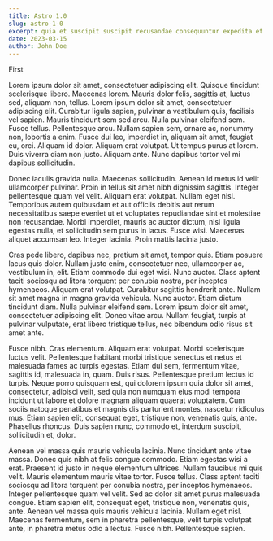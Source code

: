 ```yaml
---
title: Astro 1.0
slug: astro-1-0
excerpt: quia et suscipit suscipit recusandae consequuntur expedita et cum reprehenderit molestiae ut ut quas totam nostrum rerum est autem sunt rem eveniet architecto
date: 2023-03-15
author: John Doe
---
```


First

Lorem ipsum dolor sit amet, consectetuer adipiscing elit. Quisque tincidunt scelerisque libero. Maecenas lorem. Mauris dolor felis, sagittis at, luctus sed, aliquam non, tellus. Lorem ipsum dolor sit amet, consectetuer adipiscing elit. Curabitur ligula sapien, pulvinar a vestibulum quis, facilisis vel sapien. Mauris tincidunt sem sed arcu. Nulla pulvinar eleifend sem. Fusce tellus. Pellentesque arcu. Nullam sapien sem, ornare ac, nonummy non, lobortis a enim. Fusce dui leo, imperdiet in, aliquam sit amet, feugiat eu, orci. Aliquam id dolor. Aliquam erat volutpat. Ut tempus purus at lorem. Duis viverra diam non justo. Aliquam ante. Nunc dapibus tortor vel mi dapibus sollicitudin.

Donec iaculis gravida nulla. Maecenas sollicitudin. Aenean id metus id velit ullamcorper pulvinar. Proin in tellus sit amet nibh dignissim sagittis. Integer pellentesque quam vel velit. Aliquam erat volutpat. Nullam eget nisl. Temporibus autem quibusdam et aut officiis debitis aut rerum necessitatibus saepe eveniet ut et voluptates repudiandae sint et molestiae non recusandae. Morbi imperdiet, mauris ac auctor dictum, nisl ligula egestas nulla, et sollicitudin sem purus in lacus. Fusce wisi. Maecenas aliquet accumsan leo. Integer lacinia. Proin mattis lacinia justo.

Cras pede libero, dapibus nec, pretium sit amet, tempor quis. Etiam posuere lacus quis dolor. Nullam justo enim, consectetuer nec, ullamcorper ac, vestibulum in, elit. Etiam commodo dui eget wisi. Nunc auctor. Class aptent taciti sociosqu ad litora torquent per conubia nostra, per inceptos hymenaeos. Aliquam erat volutpat. Curabitur sagittis hendrerit ante. Nullam sit amet magna in magna gravida vehicula. Nunc auctor. Etiam dictum tincidunt diam. Nulla pulvinar eleifend sem. Lorem ipsum dolor sit amet, consectetuer adipiscing elit. Donec vitae arcu. Nullam feugiat, turpis at pulvinar vulputate, erat libero tristique tellus, nec bibendum odio risus sit amet ante.

Fusce nibh. Cras elementum. Aliquam erat volutpat. Morbi scelerisque luctus velit. Pellentesque habitant morbi tristique senectus et netus et malesuada fames ac turpis egestas. Etiam dui sem, fermentum vitae, sagittis id, malesuada in, quam. Duis risus. Pellentesque pretium lectus id turpis. Neque porro quisquam est, qui dolorem ipsum quia dolor sit amet, consectetur, adipisci velit, sed quia non numquam eius modi tempora incidunt ut labore et dolore magnam aliquam quaerat voluptatem. Cum sociis natoque penatibus et magnis dis parturient montes, nascetur ridiculus mus. Etiam sapien elit, consequat eget, tristique non, venenatis quis, ante. Phasellus rhoncus. Duis sapien nunc, commodo et, interdum suscipit, sollicitudin et, dolor.

Aenean vel massa quis mauris vehicula lacinia. Nunc tincidunt ante vitae massa. Donec quis nibh at felis congue commodo. Etiam egestas wisi a erat. Praesent id justo in neque elementum ultrices. Nullam faucibus mi quis velit. Mauris elementum mauris vitae tortor. Fusce tellus. Class aptent taciti sociosqu ad litora torquent per conubia nostra, per inceptos hymenaeos. Integer pellentesque quam vel velit. Sed ac dolor sit amet purus malesuada congue. Etiam sapien elit, consequat eget, tristique non, venenatis quis, ante. Aenean vel massa quis mauris vehicula lacinia. Nullam eget nisl. Maecenas fermentum, sem in pharetra pellentesque, velit turpis volutpat ante, in pharetra metus odio a lectus. Fusce nibh. Pellentesque sapien.
